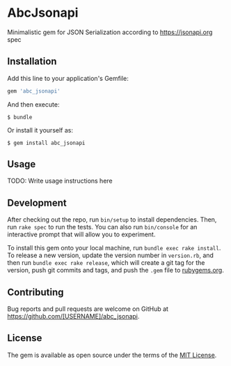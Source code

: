 # AbcJsonapi

Minimalistic gem for JSON Serialization according to https://jsonapi.org spec

## Installation

Add this line to your application's Gemfile:

```ruby
gem 'abc_jsonapi'
```

And then execute:

    $ bundle

Or install it yourself as:

    $ gem install abc_jsonapi

## Usage

TODO: Write usage instructions here

## Development

After checking out the repo, run `bin/setup` to install dependencies. Then, run `rake spec` to run the tests. You can also run `bin/console` for an interactive prompt that will allow you to experiment.

To install this gem onto your local machine, run `bundle exec rake install`. To release a new version, update the version number in `version.rb`, and then run `bundle exec rake release`, which will create a git tag for the version, push git commits and tags, and push the `.gem` file to [rubygems.org](https://rubygems.org).

## Contributing

Bug reports and pull requests are welcome on GitHub at https://github.com/[USERNAME]/abc_jsonapi.

## License

The gem is available as open source under the terms of the [MIT License](https://opensource.org/licenses/MIT).
